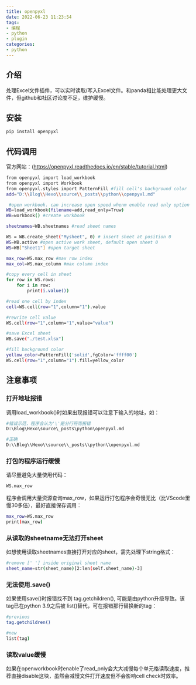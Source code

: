 ```yaml
---
title: openpyxl
date: 2022-06-23 11:23:54
tags: 
- 编程
- python
- plugin
categories: 
- python
---
```


## 介绍

处理Excel文件插件，可以实时读取/写入Excel文件。和panda相比能处理更大文件，但github和社区讨论度不足，维护缓慢。

<!-- more -->

## 安装
``` Bash
pip install openpyxl
```

## 代码调用
官方网站：(https://openpyxl.readthedocs.io/en/stable/tutorial.html)
``` Bash
from openpyxl import load_workbook
from openpyxl import Workbook
from openpyxl.styles import PatternFill #fill cell's background color
add="D:\\Blog\\Hexo\\source\\_posts\\python\\openpyxl.md"

 #open workbook. can increase open speed whenm enable read only option
WB=load_workbook(filename=add,read_only=Truw)
WB=workbook() #create workbook

sheetnames=WB.sheetnames #read sheet names

WS = WB.create_sheet("Mysheet", 0) # insert sheet at position 0
WS=WB.active #open active work sheet, default open sheet 0
WS=WB["Sheet1"] #open target sheet

max_row=WS.max_row #max row index
max_col=WS.max_column #max column index

#copy every cell in sheet
for row in WS.rows:
    for i in row:
        print(i.value())

#read one cell by index
cell=WS.cell(row="1",column="1").value

#rewrite cell value
WS.cell(row="1",column="1",value="value")

#save Excel sheet
WB.save("./test.xlsx")

#fill background color
yellow_color=PatternFill('solid',fgColor='ffff00')
WS.cell(row="1",column="1").fill=yellow_color 
```

## 注意事项
### 打开地址报错
调用load_workbook()时如果出现报错可以注意下输入的地址，如：
``` Bash
#错误示范，程序会认为'\'是分行符而报错
D:\Blog\Hexo\source\_posts\python\openpyxl.md

#正确
D:\\Blog\\Hexo\\source\\_posts\\python\\openpyxl.md
```

### 打包的程序运行缓慢
请尽量避免大量使用代码：
``` Bash
WS.max_row
```
程序会调用大量资源查询max_row，如果运行打包程序会奇慢无比（比VScode里慢30多倍），最好直接保存调用：
``` Bash
max_row=WS.max_row
print(max_row)
```

### 从读取的sheetname无法打开sheet
如想使用读取sheetnames直接打开对应的sheet，需先处理下string格式：
``` Bash
#remove [' '] inside original sheet name
sheet_name=str(sheet_name)[2:len(self.sheet_name)-3]
```

### 无法使用.save()
如果使用save()时报错找不到 tag.getchildren(), 可能是由python升级导致。该tag已在python 3.9之后被 list()替代，可在报错那行替换新的tag：
``` Bash
#previous
tag.getchildren()

#new
list(tag)
```

### 读取value缓慢
如果在openworkbook时enable了read_only会大大减慢每个单元格读取速度，推荐直接disable这块，虽然会减慢文件打开速度但不会影响cell check时效率。